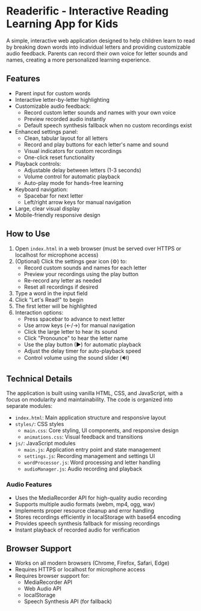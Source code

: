 # Readerific - Interactive Reading Learning App for Kids

A simple, interactive web application designed to help children learn to read by breaking down words into individual letters and providing customizable audio feedback. Parents can record their own voice for letter sounds and names, creating a more personalized learning experience.

## Features

- Parent input for custom words
- Interactive letter-by-letter highlighting
- Customizable audio feedback:
  - Record custom letter sounds and names with your own voice
  - Preview recorded audio instantly
  - Default speech synthesis fallback when no custom recordings exist
- Enhanced settings panel:
  - Clean, tabular layout for all letters
  - Record and play buttons for each letter's name and sound
  - Visual indicators for custom recordings
  - One-click reset functionality
- Playback controls:
  - Adjustable delay between letters (1-3 seconds)
  - Volume control for automatic playback
  - Auto-play mode for hands-free learning
- Keyboard navigation:
  - Spacebar for next letter
  - Left/right arrow keys for manual navigation
- Large, clear visual display
- Mobile-friendly responsive design

## How to Use

1. Open `index.html` in a web browser (must be served over HTTPS or localhost for microphone access)
2. (Optional) Click the settings gear icon (⚙️) to:
   - Record custom sounds and names for each letter
   - Preview your recordings using the play button
   - Re-record any letter as needed
   - Reset all recordings if desired
3. Type a word in the input field
4. Click "Let's Read!" to begin
5. The first letter will be highlighted
6. Interaction options:
   - Press spacebar to advance to next letter
   - Use arrow keys (←/→) for manual navigation
   - Click the large letter to hear its sound
   - Click "Pronounce" to hear the letter name
   - Use the play button (▶) for automatic playback
   - Adjust the delay timer for auto-playback speed
   - Control volume using the sound slider (🔊)
   
## Technical Details

The application is built using vanilla HTML, CSS, and JavaScript, with a focus on modularity and maintainability. The code is organized into separate modules:

- `index.html`: Main application structure and responsive layout
- `styles/`: CSS styles
  - `main.css`: Core styling, UI components, and responsive design
  - `animations.css`: Visual feedback and transitions
- `js/`: JavaScript modules
  - `main.js`: Application entry point and state management
  - `settings.js`: Recording management and settings UI
  - `wordProcessor.js`: Word processing and letter handling
  - `audioManager.js`: Audio recording and playback

### Audio Features

- Uses the MediaRecorder API for high-quality audio recording
- Supports multiple audio formats (webm, mp4, ogg, wav)
- Implements proper resource cleanup and error handling
- Stores recordings efficiently in localStorage with base64 encoding
- Provides speech synthesis fallback for missing recordings
- Instant playback of recorded audio for verification

## Browser Support

- Works on all modern browsers (Chrome, Firefox, Safari, Edge)
- Requires HTTPS or localhost for microphone access
- Requires browser support for:
  - MediaRecorder API
  - Web Audio API
  - localStorage
  - Speech Synthesis API (for fallback)
